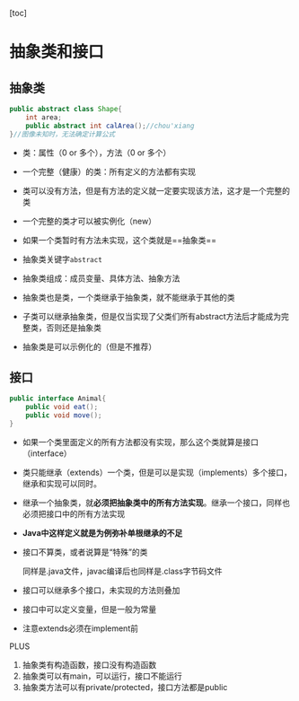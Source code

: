 [toc]

# 抽象类和接口

## 抽象类

```java
public abstract class Shape{
    int area;
    public abstract int calArea();//chou'xiang
}//图像未知时，无法确定计算公式
```

- 类：属性（0 or 多个），方法（0 or 多个）
- 一个完整（健康）的类：所有定义的方法都有实现
- 类可以没有方法，但是有方法的定义就一定要实现该方法，这才是一个完整的类
- 一个完整的类才可以被实例化（new）
- 如果一个类暂时有方法未实现，这个类就是==抽象类==

- 抽象类关键字`abstract`
- 抽象类组成：成员变量、具体方法、抽象方法
- 抽象类也是类，一个类继承于抽象类，就不能继承于其他的类
- 子类可以继承抽象类，但是仅当实现了父类们所有abstract方法后才能成为完整类，否则还是抽象类
- 抽象类是可以示例化的（但是不推荐）

## 接口

```java
public interface Animal{
    public void eat();
    public void move();
}
```

- 如果一个类里面定义的所有方法都没有实现，那么这个类就算是接口（interface）

- 类只能继承（extends）一个类，但是可以是实现（implements）多个接口，继承和实现可以同时。

- 继承一个抽象类，就**必须把抽象类中的所有方法实现**。继承一个接口，同样也必须把接口中的所有方法实现

- **Java中这样定义就是为例弥补单根继承的不足**

- 接口不算类，或者说算是“特殊”的类

  同样是.java文件，javac编译后也同样是.class字节码文件

- 接口可以继承多个接口，未实现的方法则叠加

- 接口中可以定义变量，但是一般为常量

- 注意extends必须在implement前

PLUS

1. 抽象类有构造函数，接口没有构造函数
2. 抽象类可以有main，可以运行，接口不能运行
3. 抽象类方法可以有private/protected，接口方法都是public
